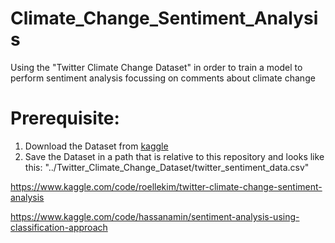 # Climate_Change_Sentiment_Analysis
Using the "Twitter Climate Change Dataset" in order to train a model to perform sentiment analysis focussing on comments about climate change

# Prerequisite:
1. Download the Dataset from [kaggle](https://www.kaggle.com/datasets/edqian/twitter-climate-change-sentiment-dataset)
2. Save the Dataset in a path that is relative to this repository and looks like this: "../Twitter_Climate_Change_Dataset/twitter_sentiment_data.csv"

https://www.kaggle.com/code/roellekim/twitter-climate-change-sentiment-analysis

https://www.kaggle.com/code/hassanamin/sentiment-analysis-using-classification-approach